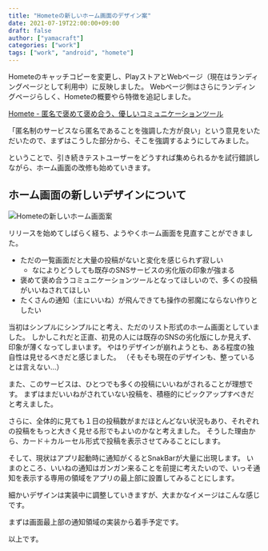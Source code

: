 ```yaml
---
title: "Hometeの新しいホーム画面のデザイン案"
date: 2021-07-19T22:00:00+09:00
draft: false
author: ["yamacraft"]
categories: ["work"]
tags: ["work", "android", "homete"]
---
```


Hometeのキャッチコピーを変更し、PlayストアとWebページ（現在はランディングページとして利用中）に反映しました。
Webページ側はさらにランディングページらしく、Hometeの概要やら特徴を追記しました。

[Homete - 匿名で褒めて褒め合う、優しいコミュニケーションツール](https://homete.yamaglo.jp/)

「匿名制のサービスなら匿名であることを強調した方が良い」という意見をいただいたので、まずはこうした部分から、そこを強調するようにしてみました。

ということで、引き続きテストユーザーをどうすれば集められるかを試行錯誤しながら、ホーム画面の改修も始めていきます。

## ホーム画面の新しいデザインについて

![Hometeの新しいホーム画面案](/note/image/homete-new-home-design-idea/homete-new-home-design-idea.png)

リリースを始めてしばらく経ち、ようやくホーム画面を見直すことができました。

- ただの一覧画面だと大量の投稿がないと変化を感じられず寂しい
  - なによりどうしても既存のSNSサービスの劣化版の印象が強まる
- 褒めて褒め合うコミュニケーションツールとなってほしいので、多くの投稿がいいねされてほしい
- たくさんの通知（主にいいね）が飛んできても操作の邪魔にならない作りとしたい

当初はシンプルにシンプルにと考え、ただのリスト形式のホーム画面としていました。
しかしこれだと正直、初見の人には既存のSNSの劣化版にしか見えず、印象が薄くなってしまいます。
やはりデザインが崩れようとも、ある程度の独自性は見せるべきだと感じました。
（そもそも現在のデザインも、整っているとは言えない…）

また、このサービスは、ひとつでも多くの投稿にいいねがされることが理想です。
まずはまだいいねがされていない投稿を、積極的にピックアップすべきだと考えました。

さらに、全体的に見ても１日の投稿数がまだほとんどない状況もあり、それぞれの投稿をもっと大きく見せる形でもよいのかなと考えました。
そうした理由から、カード＋カルーセル形式で投稿を表示させてみることにします。

そして、現状はアプリ起動時に通知がくるとSnakBarが大量に出現します。
いまのところ、いいねの通知はガンガン来ることを前提に考えたいので、いっそ通知を表示する専用の領域をアプリの最上部に設置してみることにします。

細かいデザインは実装中に調整していきますが、大まかなイメージはこんな感じです。

まずは画面最上部の通知領域の実装から着手予定です。

以上です。